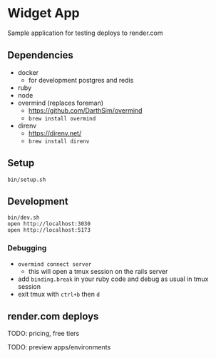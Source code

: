 # Widget App

Sample application for testing deploys to render.com

## Dependencies

- docker
  - for development postgres and redis
- ruby
- node
- overmind (replaces foreman)
  - https://github.com/DarthSim/overmind
  - `brew install overmind`
- direnv
  - https://direnv.net/
  - `brew install direnv`

## Setup

```
bin/setup.sh
```

## Development

```
bin/dev.sh
open http://localhost:3030
open http://localhost:5173
```

### Debugging

- `overmind connect server`
  - this will open a tmux session on the rails server
- add `binding.break` in your ruby code and debug as usual in tmux session
- exit tmux with `ctrl+b` then `d`

## render.com deploys

TODO: pricing, free tiers

TODO: preview apps/environments
